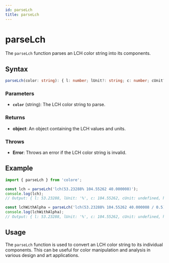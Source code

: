 ```yaml
---
id: parseLch
title: parseLch
---
```


# parseLch

The `parseLch` function parses an LCH color string into its components.

## Syntax

```typescript
parseLch(color: string): { l: number; lUnit?: string; c: number; cUnit?: string; h: number; hUnit?: string; hDeg: number; alpha?: number; alphaUnit?: string; alphaNum?: number; }
```

### Parameters

- **`color`** (string): The LCH color string to parse.

### Returns

- **object**: An object containing the LCH values and units.

### Throws

- **Error**: Throws an error if the LCH color string is invalid.

## Example

```typescript
import { parseLch } from 'colore';

const lch = parseLch('lch(53.23288% 104.55262 40.000008)');
console.log(lch);
// Output: { l: 53.23288, lUnit: '%', c: 104.55262, cUnit: undefined, h: 40.000008, hUnit: undefined, hDeg: 40, alpha: undefined, alphaUnit: undefined, alphaNum: undefined }

const lchWithAlpha = parseLch('lch(53.23288% 104.55262 40.000008 / 0.5)');
console.log(lchWithAlpha);
// Output: { l: 53.23288, lUnit: '%', c: 104.55262, cUnit: undefined, h: 40.000008, hUnit: undefined, hDeg: 40, alpha: 0.5, alphaUnit: undefined, alphaNum: 0.5 }
```

## Usage

The `parseLch` function is used to convert an LCH color string to its individual components. This can be useful for color manipulation and analysis in various design and art applications.

